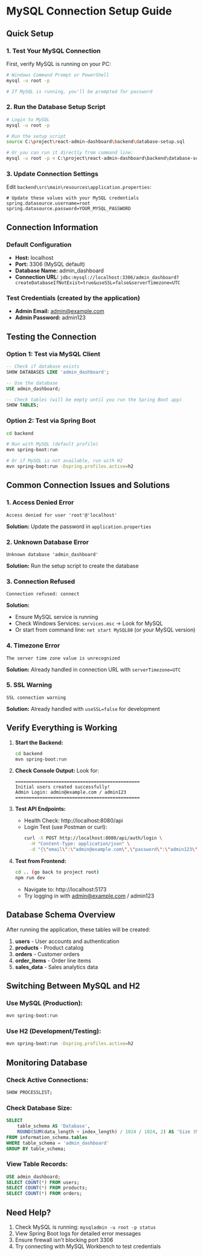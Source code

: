 # MySQL Connection Setup Guide

## Quick Setup

### 1. Test Your MySQL Connection

First, verify MySQL is running on your PC:

```bash
# Windows Command Prompt or PowerShell
mysql -u root -p

# If MySQL is running, you'll be prompted for password
```

### 2. Run the Database Setup Script

```bash
# Login to MySQL
mysql -u root -p

# Run the setup script
source C:\project\react-admin-dashboard\backend\database-setup.sql

# Or you can run it directly from command line:
mysql -u root -p < C:\project\react-admin-dashboard\backend\database-setup.sql
```

### 3. Update Connection Settings

Edit `backend\src\main\resources\application.properties`:

```properties
# Update these values with your MySQL credentials
spring.datasource.username=root
spring.datasource.password=YOUR_MYSQL_PASSWORD
```

## Connection Information

### Default Configuration
- **Host:** localhost
- **Port:** 3306 (MySQL default)
- **Database Name:** admin_dashboard
- **Connection URL:** `jdbc:mysql://localhost:3306/admin_dashboard?createDatabaseIfNotExist=true&useSSL=false&serverTimezone=UTC`

### Test Credentials (created by the application)
- **Admin Email:** admin@example.com
- **Admin Password:** admin123

## Testing the Connection

### Option 1: Test via MySQL Client

```sql
-- Check if database exists
SHOW DATABASES LIKE 'admin_dashboard';

-- Use the database
USE admin_dashboard;

-- Check tables (will be empty until you run the Spring Boot app)
SHOW TABLES;
```

### Option 2: Test via Spring Boot

```bash
cd backend

# Run with MySQL (default profile)
mvn spring-boot:run

# Or if MySQL is not available, run with H2
mvn spring-boot:run -Dspring.profiles.active=h2
```

## Common Connection Issues and Solutions

### 1. Access Denied Error
```
Access denied for user 'root'@'localhost'
```
**Solution:** Update the password in `application.properties`

### 2. Unknown Database Error
```
Unknown database 'admin_dashboard'
```
**Solution:** Run the setup script to create the database

### 3. Connection Refused
```
Connection refused: connect
```
**Solution:**
- Ensure MySQL service is running
- Check Windows Services: `services.msc` → Look for MySQL
- Or start from command line: `net start MySQL80` (or your MySQL version)

### 4. Timezone Error
```
The server time zone value is unrecognized
```
**Solution:** Already handled in connection URL with `serverTimezone=UTC`

### 5. SSL Warning
```
SSL connection warning
```
**Solution:** Already handled with `useSSL=false` for development

## Verify Everything is Working

1. **Start the Backend:**
   ```bash
   cd backend
   mvn spring-boot:run
   ```

2. **Check Console Output:**
   Look for:
   ```
   ==============================================
   Initial users created successfully!
   Admin Login: admin@example.com / admin123
   ==============================================
   ```

3. **Test API Endpoints:**
   - Health Check: http://localhost:8080/api
   - Login Test (use Postman or curl):
     ```bash
     curl -X POST http://localhost:8080/api/auth/login \
       -H "Content-Type: application/json" \
       -d "{\"email\":\"admin@example.com\",\"password\":\"admin123\"}"
     ```

4. **Test from Frontend:**
   ```bash
   cd .. (go back to project root)
   npm run dev
   ```
   - Navigate to: http://localhost:5173
   - Try logging in with admin@example.com / admin123

## Database Schema Overview

After running the application, these tables will be created:

1. **users** - User accounts and authentication
2. **products** - Product catalog
3. **orders** - Customer orders
4. **order_items** - Order line items
5. **sales_data** - Sales analytics data

## Switching Between MySQL and H2

### Use MySQL (Production):
```bash
mvn spring-boot:run
```

### Use H2 (Development/Testing):
```bash
mvn spring-boot:run -Dspring.profiles.active=h2
```

## Monitoring Database

### Check Active Connections:
```sql
SHOW PROCESSLIST;
```

### Check Database Size:
```sql
SELECT
    table_schema AS 'Database',
    ROUND(SUM(data_length + index_length) / 1024 / 1024, 2) AS 'Size (MB)'
FROM information_schema.tables
WHERE table_schema = 'admin_dashboard'
GROUP BY table_schema;
```

### View Table Records:
```sql
USE admin_dashboard;
SELECT COUNT(*) FROM users;
SELECT COUNT(*) FROM products;
SELECT COUNT(*) FROM orders;
```

## Need Help?

1. Check MySQL is running: `mysqladmin -u root -p status`
2. View Spring Boot logs for detailed error messages
3. Ensure firewall isn't blocking port 3306
4. Try connecting with MySQL Workbench to test credentials